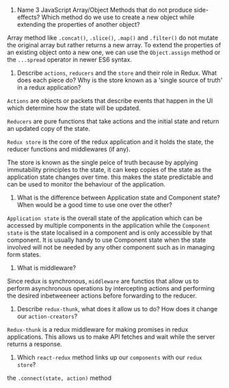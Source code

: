 1.  Name 3 JavaScript Array/Object Methods that do not produce side-effects? Which method do we use to create a new object while extending the properties of another object?

Array method like `.concat()`, `.slice()`, `.map()` and `.filter()` do not mutate the original array but rather returns a new array.
To extend the properties of an existing object onto a new one, we can use the `Object.assign` method or the `...spread` operator in newer ES6 syntax.

1.  Describe `actions`, `reducers` and the `store` and their role in Redux. What does each piece do? Why is the store known as a 'single source of truth' in a redux application?

`Actions` are objects or packets that describe events that happen in the UI which determine how the state will be updated.

`Reducers` are pure functions that take actions and the initial state and return an updated copy of the state.

`Redux store` is the core of the redux application and it holds the state, the reducer functions and middlewares (if any).

The store is known as the single peice of truth because by applying immutability principles to the state, it can keep copies of the state as the application state changes over time. this makes the state predictable and can be used to monitor the behaviour of the application.

1.  What is the difference between Application state and Component state? When would be a good time to use one over the other?

`Application state` is the overall state of the application which can be accessed by multiple components in the application while the `Component state` is the state localised in a component and is only accessible by that component. It is usually handy to use Component state when the state involved will not be needed by any other component such as in managing form states.

1.  What is middleware?

Since redux is synchronous, `middleware` are functios that allow us to perform asynchronous operations by intercepting actions and performing the desired inbetweeneer actions before forwarding to the reducer.

1.  Describe `redux-thunk`, what does it allow us to do? How does it change our `action-creators`?

`Redux-thunk` is a redux middleware for making promises in redux applications. This allows us to make API fetches and wait while the server returns a response.

1.  Which `react-redux` method links up our `components` with our `redux store`?

the `.connect(state, action)` method
